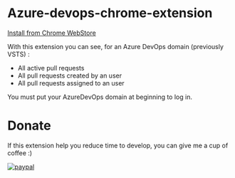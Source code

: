 # Azure-devops-chrome-extension
[Install from Chrome WebStore](https://chrome.google.com/webstore/detail/vsts-pull-requests/pbjkodijnlbkbbkjmhgemlpigeaoaken)

With this extension you can see, for an Azure DevOps domain (previously VSTS) :

- All active pull requests 
- All pull requests created by an user
- All pull requests assigned to an user

You must put your AzureDevOps domain at beginning to log in.

# Donate

If this extension help you reduce time to develop, you can give me a cup of coffee :) 

[![paypal](https://www.paypalobjects.com/en_US/FR/i/btn/btn_donateCC_LG.gif)](https://www.paypal.com/cgi-bin/webscr?cmd=_donations&business=remi.fruteau%40gmail.com&currency_code=EUR&source=url)
